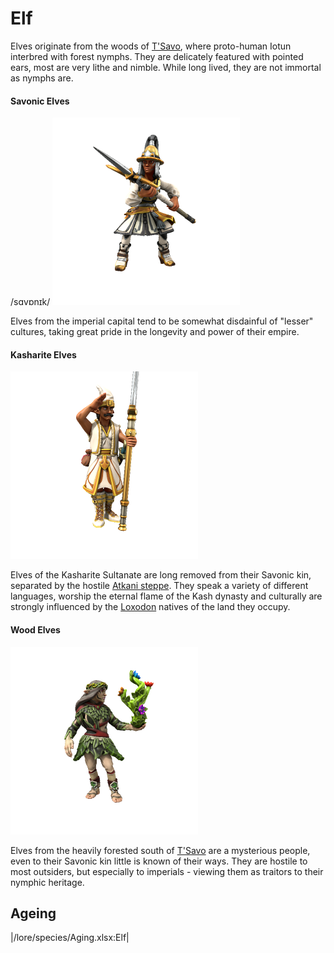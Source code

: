 # Elf

Elves originate from the woods of [T'Savo](/places/tsavo), where proto-human Iotun interbred with forest nymphs. They are delicately featured with pointed ears, most are very lithe and nimble. While long lived, they are not immortal as nymphs are.

#### Savonic Elves
/sɑvɒnɪk/
![](elf-tsavo.png)

Elves from the imperial capital tend to be somewhat disdainful of "lesser" cultures, taking great pride in the longevity and power of their empire.

#### Kasharite Elves
![](elf-kashar.png)

Elves of the Kasharite Sultanate are long removed from their Savonic kin, separated by the hostile [Atkani steppe](/places/Ordo_Atkan/). They speak a variety of different languages, worship the eternal flame of the Kash dynasty and culturally are strongly influenced by the [Loxodon](/lore/species/loxodon) natives of the land they occupy.

#### Wood Elves
![](elf-woods.png)

Elves from the heavily forested south of [T'Savo](/places/tsavo) are a mysterious people, even to their Savonic kin little is known of their ways. They are hostile to most outsiders, but especially to imperials - viewing them as traitors to their nymphic heritage.

## Ageing
|/lore/species/Aging.xlsx:Elf|
